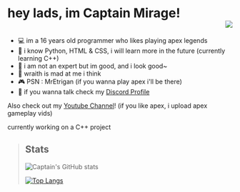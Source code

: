 # hey lads, im Captain Mirage! <div align="right">![](https://komarev.com/ghpvc/?username=CaptainMirage&color=cadb30&style=flat-square) </div>


- 💻 im a 16 years old programmer who likes playing apex legends
- 🔌 i know Python, HTML & CSS, i will learn more in the future (currently learning C++)
- 📡 i am not an expert but im good, and i look good~
- 💞 wraith is mad at me i think
- 🎮 PSN : MrEtrigan (if you wanna play apex i'll be there)
- 🧧 if you wanna talk check my [Discord Profile](https://discord.com/users/701437535641141328)

Also check out my [Youtube Channel](https://www.youtube.com/channel/UCEi1Yl_QpYygxaLeJ3THdwA)! (if you like apex, i upload apex gameplay vids)


currently working on a C++ project


>Stats
>--
>![Captain's GitHub stats](https://github-readme-stats.vercel.app/api?username=CaptainMirage&theme=gotham&show_icons=true)
>
>[![Top Langs](https://github-readme-stats.vercel.app/api/top-langs/?username=CaptainMirage&theme=gotham&show_icons=true&layout=compact)](https://github.com/anuraghazra/github-readme-stats)
